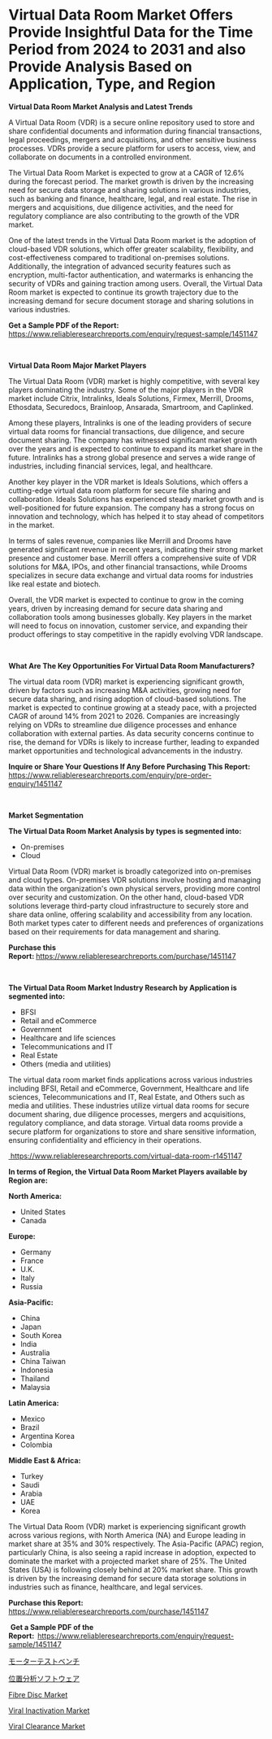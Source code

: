 <p><h1>Virtual Data Room Market Offers Provide Insightful Data for the Time Period from 2024 to 2031 and also Provide Analysis Based on Application, Type, and Region</h1></p><p><strong>Virtual Data Room Market Analysis and Latest Trends</strong></p>
<p><p>A Virtual Data Room (VDR) is a secure online repository used to store and share confidential documents and information during financial transactions, legal proceedings, mergers and acquisitions, and other sensitive business processes. VDRs provide a secure platform for users to access, view, and collaborate on documents in a controlled environment.</p><p>The Virtual Data Room Market is expected to grow at a CAGR of 12.6% during the forecast period. The market growth is driven by the increasing need for secure data storage and sharing solutions in various industries, such as banking and finance, healthcare, legal, and real estate. The rise in mergers and acquisitions, due diligence activities, and the need for regulatory compliance are also contributing to the growth of the VDR market.</p><p>One of the latest trends in the Virtual Data Room market is the adoption of cloud-based VDR solutions, which offer greater scalability, flexibility, and cost-effectiveness compared to traditional on-premises solutions. Additionally, the integration of advanced security features such as encryption, multi-factor authentication, and watermarks is enhancing the security of VDRs and gaining traction among users. Overall, the Virtual Data Room market is expected to continue its growth trajectory due to the increasing demand for secure document storage and sharing solutions in various industries.</p></p>
<p><strong>Get a Sample PDF of the Report:&nbsp;</strong> <a href="https://www.reliableresearchreports.com/enquiry/request-sample/1451147">https://www.reliableresearchreports.com/enquiry/request-sample/1451147</a></p>
<p>&nbsp;</p>
<p><strong>Virtual Data Room Major Market Players</strong></p>
<p><p>The Virtual Data Room (VDR) market is highly competitive, with several key players dominating the industry. Some of the major players in the VDR market include Citrix, Intralinks, Ideals Solutions, Firmex, Merrill, Drooms, Ethosdata, Securedocs, Brainloop, Ansarada, Smartroom, and Caplinked.</p><p>Among these players, Intralinks is one of the leading providers of secure virtual data rooms for financial transactions, due diligence, and secure document sharing. The company has witnessed significant market growth over the years and is expected to continue to expand its market share in the future. Intralinks has a strong global presence and serves a wide range of industries, including financial services, legal, and healthcare.</p><p>Another key player in the VDR market is Ideals Solutions, which offers a cutting-edge virtual data room platform for secure file sharing and collaboration. Ideals Solutions has experienced steady market growth and is well-positioned for future expansion. The company has a strong focus on innovation and technology, which has helped it to stay ahead of competitors in the market.</p><p>In terms of sales revenue, companies like Merrill and Drooms have generated significant revenue in recent years, indicating their strong market presence and customer base. Merrill offers a comprehensive suite of VDR solutions for M&A, IPOs, and other financial transactions, while Drooms specializes in secure data exchange and virtual data rooms for industries like real estate and biotech.</p><p>Overall, the VDR market is expected to continue to grow in the coming years, driven by increasing demand for secure data sharing and collaboration tools among businesses globally. Key players in the market will need to focus on innovation, customer service, and expanding their product offerings to stay competitive in the rapidly evolving VDR landscape.</p></p>
<p>&nbsp;</p>
<p><strong>What Are The Key Opportunities For Virtual Data Room Manufacturers?</strong></p>
<p><p>The virtual data room (VDR) market is experiencing significant growth, driven by factors such as increasing M&A activities, growing need for secure data sharing, and rising adoption of cloud-based solutions. The market is expected to continue growing at a steady pace, with a projected CAGR of around 14% from 2021 to 2026. Companies are increasingly relying on VDRs to streamline due diligence processes and enhance collaboration with external parties. As data security concerns continue to rise, the demand for VDRs is likely to increase further, leading to expanded market opportunities and technological advancements in the industry.</p></p>
<p><strong>Inquire or Share Your Questions If Any Before Purchasing This Report:</strong> <a href="https://www.reliableresearchreports.com/enquiry/pre-order-enquiry/1451147">https://www.reliableresearchreports.com/enquiry/pre-order-enquiry/1451147</a></p>
<p>&nbsp;</p>
<p><strong>Market Segmentation</strong></p>
<p><strong>The Virtual Data Room Market Analysis by types is segmented into:</strong></p>
<p><ul><li>On-premises</li><li>Cloud</li></ul></p>
<p><p>Virtual Data Room (VDR) market is broadly categorized into on-premises and cloud types. On-premises VDR solutions involve hosting and managing data within the organization's own physical servers, providing more control over security and customization. On the other hand, cloud-based VDR solutions leverage third-party cloud infrastructure to securely store and share data online, offering scalability and accessibility from any location. Both market types cater to different needs and preferences of organizations based on their requirements for data management and sharing.</p></p>
<p><strong>Purchase this Report:&nbsp;</strong><a href="https://www.reliableresearchreports.com/purchase/1451147">https://www.reliableresearchreports.com/purchase/1451147</a></p>
<p>&nbsp;</p>
<p><strong>The Virtual Data Room Market Industry Research by Application is segmented into:</strong></p>
<p><ul><li>BFSI</li><li>Retail and eCommerce</li><li>Government</li><li>Healthcare and life sciences</li><li>Telecommunications and IT</li><li>Real Estate</li><li>Others (media and utilities)</li></ul></p>
<p><p>The virtual data room market finds applications across various industries including BFSI, Retail and eCommerce, Government, Healthcare and life sciences, Telecommunications and IT, Real Estate, and Others such as media and utilities. These industries utilize virtual data rooms for secure document sharing, due diligence processes, mergers and acquisitions, regulatory compliance, and data storage. Virtual data rooms provide a secure platform for organizations to store and share sensitive information, ensuring confidentiality and efficiency in their operations.</p></p>
<p><a href="https://www.reliableresearchreports.com/virtual-data-room-r1451147">&nbsp;https://www.reliableresearchreports.com/virtual-data-room-r1451147</a></p>
<p><strong>In terms of Region, the Virtual Data Room Market Players available by Region are:</strong></p>
<p>
    <p> <strong> North America: </strong>
        <ul>
            <li>United States</li>
            <li>Canada</li>
        </ul>
        </p> 
    <p> <strong> Europe: </strong>
        <ul>
            <li>Germany</li>
            <li>France</li>
            <li>U.K.</li>
            <li>Italy</li>
            <li>Russia</li>
        </ul>
        </p> 
    <p> <strong> Asia-Pacific: </strong>
        <ul>
            <li>China</li>
            <li>Japan</li>
            <li>South Korea</li>
            <li>India</li>
            <li>Australia</li>
            <li>China Taiwan</li>
            <li>Indonesia</li>
            <li>Thailand</li>
            <li>Malaysia</li>
        </ul>
        </p> 
    <p> <strong> Latin America: </strong>
        <ul>
            <li>Mexico</li>
            <li>Brazil</li>
            <li>Argentina Korea</li>
            <li>Colombia</li>
        </ul>
        </p> 
    <p> <strong> Middle East & Africa: </strong>
        <ul>
            <li>Turkey</li>
            <li>Saudi</li>
            <li>Arabia</li>
            <li>UAE</li>
            <li>Korea</li>
        </ul>
    </p>
    </p>
<p><p>The Virtual Data Room (VDR) market is experiencing significant growth across various regions, with North America (NA) and Europe leading in market share at 35% and 30% respectively. The Asia-Pacific (APAC) region, particularly China, is also seeing a rapid increase in adoption, expected to dominate the market with a projected market share of 25%. The United States (USA) is following closely behind at 20% market share. This growth is driven by the increasing demand for secure data storage solutions in industries such as finance, healthcare, and legal services.</p></p>
<p><strong>Purchase this Report: </strong><a href="https://www.reliableresearchreports.com/purchase/1451147">https://www.reliableresearchreports.com/purchase/1451147</a></p>
<p>&nbsp;<strong>Get a Sample PDF of the Report:&nbsp;&nbsp;</strong><a href="https://www.reliableresearchreports.com/enquiry/request-sample/1451147">https://www.reliableresearchreports.com/enquiry/request-sample/1451147</a></p>
<p><strong></strong></p>
<p><p><a href="https://github.com/luffiazaza/Market-Research-Report-List-1/blob/main/821286811133.md">モーターテストベンチ</a></p><p><a href="https://github.com/one-cool-chick/Market-Research-Report-List-1/blob/main/259019911137.md">位置分析ソフトウェア</a></p><p><a href="https://issuu.com/reportprime-2/docs/fibre-disc-market-size-2030.pptx">Fibre Disc Market</a></p><p><a href="https://github.com/gladysalidde/Market-Research-Report-List-1/blob/main/viral-inactivation-market.md">Viral Inactivation Market</a></p><p><a href="https://github.com/dimitrishawkinswaynenp91rgz/Market-Research-Report-List-2/blob/main/viral-clearance-market.md">Viral Clearance Market</a></p></p>